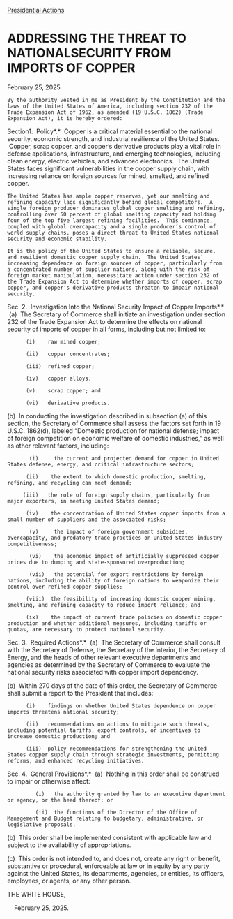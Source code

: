 [Presidential Actions](https://www.whitehouse.gov/presidential-actions/)

# 					ADDRESSING THE THREAT TO NATIONALSECURITY FROM IMPORTS OF COPPER				

February 25, 2025

    By the authority vested in me as President by the Constitution and the laws of the United States of America, including section 232 of the Trade Expansion Act of 1962, as amended (19 U.S.C. 1862) (Trade Expansion Act), it is hereby ordered:

Section1.  Policy*.*  Copper is a critical material essential to the national security, economic strength, and industrial resilience of the United States.  Copper, scrap copper, and copper’s derivative products play a vital role in defense applications, infrastructure, and emerging technologies, including clean energy, electric vehicles, and advanced electronics.  The United States faces significant vulnerabilities in the copper supply chain, with increasing reliance on foreign sources for mined, smelted, and refined copper.

    The United States has ample copper reserves, yet our smelting and refining capacity lags significantly behind global competitors.  A single foreign producer dominates global copper smelting and refining, controlling over 50 percent of global smelting capacity and holding four of the top five largest refining facilities.  This dominance, coupled with global overcapacity and a single producer’s control of world supply chains, poses a direct threat to United States national security and economic stability.

    It is the policy of the United States to ensure a reliable, secure, and resilient domestic copper supply chain.  The United States’ increasing dependence on foreign sources of copper, particularly from a concentrated number of supplier nations, along with the risk of foreign market manipulation, necessitate action under section 232 of the Trade Expansion Act to determine whether imports of copper, scrap copper, and copper’s derivative products threaten to impair national security.

Sec. 2.  Investigation Into the National Security Impact of Copper Imports*.*  (a)  The Secretary of Commerce shall initiate an investigation under section 232 of the Trade Expansion Act to determine the effects on national security of imports of copper in all forms, including but not limited to:

          (i)    raw mined copper;

          (ii)   copper concentrates;

          (iii)  refined copper;

          (iv)   copper alloys;

          (v)    scrap copper; and

          (vi)   derivative products.

   (b)  In conducting the investigation described in subsection (a) of this section, the Secretary of Commerce shall assess the factors set forth in 19 U.S.C. 1862(d), labeled “Domestic production for national defense; impact of foreign competition on economic welfare of domestic industries,” as well as other relevant factors, including:

           (i)     the current and projected demand for copper in United States defense, energy, and critical infrastructure sectors;

          (ii)    the extent to which domestic production, smelting, refining, and recycling can meet demand;

         (iii)   the role of foreign supply chains, particularly from major exporters, in meeting United States demand;

          (iv)    the concentration of United States copper imports from a small number of suppliers and the associated risks;

           (v)     the impact of foreign government subsidies, overcapacity, and predatory trade practices on United States industry competitiveness;

           (vi)    the economic impact of artificially suppressed copper prices due to dumping and state-sponsored overproduction;

           (vii)   the potential for export restrictions by foreign nations, including the ability of foreign nations to weaponize their control over refined copper supplies;

          (viii)  the feasibility of increasing domestic copper mining, smelting, and refining capacity to reduce import reliance; and

          (ix)    the impact of current trade policies on domestic copper production and whether additional measures, including tariffs or quotas, are necessary to protect national security.

Sec. 3.  Required Actions*.*  (a)  The Secretary of Commerce shall consult with the Secretary of Defense, the Secretary of the Interior, the Secretary of Energy, and the heads of other relevant executive departments and agencies as determined by the Secretary of Commerce to evaluate the national security risks associated with copper import dependency.

   (b)  Within 270 days of the date of this order, the Secretary of Commerce shall submit a report to the President that includes:

          (i)    findings on whether United States dependence on copper imports threatens national security;

          (ii)   recommendations on actions to mitigate such threats, including potential tariffs, export controls, or incentives to increase domestic production; and

          (iii)  policy recommendations for strengthening the United States copper supply chain through strategic investments, permitting reforms, and enhanced recycling initiatives.

Sec. 4.  General Provisions*.*  (a)  Nothing in this order shall be construed to impair or otherwise affect:

             (i)   the authority granted by law to an executive department or agency, or the head thereof; or

             (ii)  the functions of the Director of the Office of Management and Budget relating to budgetary, administrative, or legislative proposals.

   (b)  This order shall be implemented consistent with applicable law and subject to the availability of appropriations.

   (c)  This order is not intended to, and does not, create any right or benefit, substantive or procedural, enforceable at law or in equity by any party against the United States, its departments, agencies, or entities, its officers, employees, or agents, or any other person.

THE WHITE HOUSE,

    February 25, 2025.
